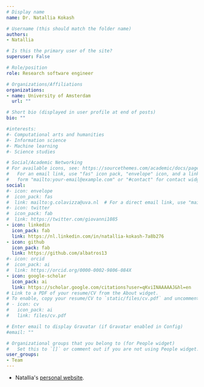 ```yaml
---
# Display name
name: Dr. Natallia Kokash

# Username (this should match the folder name)
authors:
- Natallia

# Is this the primary user of the site?
superuser: False

# Role/position
role: Research software engineer

# Organizations/Affiliations
organizations:
- name: University of Amsterdam
  url: ""

# Short bio (displayed in user profile at end of posts)
bio: ""

#interests:
#- Computational arts and humanities
#- Information science
#- Machine learning
#- Science studies

# Social/Academic Networking
# For available icons, see: https://sourcethemes.com/academic/docs/page-builder/#icons
#   For an email link, use "fas" icon pack, "envelope" icon, and a link in the
#   form "mailto:your-email@example.com" or "#contact" for contact widget.
social:
#- icon: envelope
#  icon_pack: fas
#  link: mailto:g.colavizza@uva.nl  # For a direct email link, use "mailto:g.colavizza@uva.nl".
#- icon: twitter
#  icon_pack: fab
#  link: https://twitter.com/giovanni1085
- icon: linkedin
  icon_pack: fab
  link: https://nl.linkedin.com/in/natallia-kokash-7a8b276
- icon: github
  icon_pack: fab
  link: https://github.com/albatros13
#- icon: orcid
#  icon_pack: ai
#  link: https://orcid.org/0000-0002-9806-084X
- icon: google-scholar
  icon_pack: ai
  link: https://scholar.google.com/citations?user=qKviINAAAAAJ&hl=en
# Link to a PDF of your resume/CV from the About widget.
# To enable, copy your resume/CV to `static/files/cv.pdf` and uncomment the lines below.
# - icon: cv
#   icon_pack: ai
#   link: files/cv.pdf

# Enter email to display Gravatar (if Gravatar enabled in Config)
#email: ""

# Organizational groups that you belong to (for People widget)
#   Set this to `[]` or comment out if you are not using People widget.
user_groups:
- Team
---
```


* Natallia's [personal website](http://www.nkokash.com).

